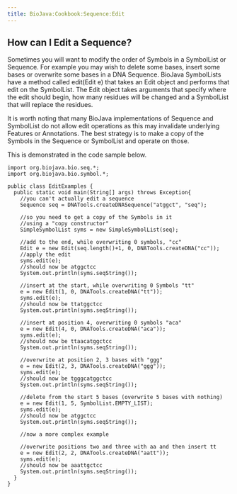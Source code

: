 ```yaml
---
title: BioJava:Cookbook:Sequence:Edit
---
```


How can I Edit a Sequence?
--------------------------

Sometimes you will want to modify the order of Symbols in a SymbolList
or Sequence. For example you may wish to delete some bases, insert some
bases or overwrite some bases in a DNA Sequence. BioJava SymbolLists
have a method called edit(Edit e) that takes an Edit object and performs
that edit on the SymbolList. The Edit object takes arguments that
specify where the edit should begin, how many residues will be changed
and a SymbolList that will replace the residues.

It is worth noting that many BioJava implementations of Sequence and
SymbolList do not allow edit operations as this may invalidate
underlying Features or Annotations. The best strategy is to make a copy
of the Symbols in the Sequence or SymbolList and operate on those.

This is demonstrated in the code sample below.

    import org.biojava.bio.seq.*;
    import org.biojava.bio.symbol.*;

    public class EditExamples {
      public static void main(String[] args) throws Exception{
        //you can't actually edit a sequence
        Sequence seq = DNATools.createDNASequence("atggct", "seq");

        //so you need to get a copy of the Symbols in it
        //using a "copy constructor"
        SimpleSymbolList syms = new SimpleSymbolList(seq);

        //add to the end, while overwriting 0 symbols, "cc"
        Edit e = new Edit(seq.length()+1, 0, DNATools.createDNA("cc"));
        //apply the edit
        syms.edit(e);
        //should now be atggctcc
        System.out.println(syms.seqString());

        //insert at the start, while overwriting 0 Symbols "tt"
        e = new Edit(1, 0, DNATools.createDNA("tt"));
        syms.edit(e);
        //should now be ttatggctcc
        System.out.println(syms.seqString());

        //insert at position 4, overwriting 0 symbols "aca"
        e = new Edit(4, 0, DNATools.createDNA("aca"));
        syms.edit(e);
        //should now be ttaacatggctcc
        System.out.println(syms.seqString());

        //overwrite at position 2, 3 bases with "ggg"
        e = new Edit(2, 3, DNATools.createDNA("ggg"));
        syms.edit(e);
        //should now be tgggcatggctcc
        System.out.println(syms.seqString());

        //delete from the start 5 bases (overwrite 5 bases with nothing)
        e = new Edit(1, 5, SymbolList.EMPTY_LIST);
        syms.edit(e);
        //should now be atggctcc
        System.out.println(syms.seqString());

        //now a more complex example

        //overwrite positions two and three with aa and then insert tt
        e = new Edit(2, 2, DNATools.createDNA("aatt"));
        syms.edit(e);
        //should now be aaattgctcc
        System.out.println(syms.seqString());
      }
    }
